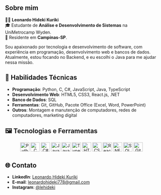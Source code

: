 ## Sobre mim

👨‍💻 **Leonardo Hideki Kuriki**  
🎓 Estudante de **Análise e Desenvolvimento de Sistemas** na UniMetrocamp Wyden.  
📍 Residente em **Campinas-SP**.

Sou apaixonado por tecnologia e desenvolvimento de software, com experiência em programação, desenvolvimento web e bancos de dados. Atualmente, estou focando no Backend, e eu escolhi o Java para me ajudar nessa missão.

## 🔧 Habilidades Técnicas

- **Programação**: Python, C, C#, JavaScript, Java, TypeScript  
- **Desenvolvimento Web**: HTML5, CSS3, React.js, .NET  
- **Banco de Dados**: SQL  
- **Ferramentas**: Git, GitHub, Pacote Office (Excel, Word, PowerPoint)  
- **Outros**: Montagem e manutenção de computadores, redes de computadores, marketing digital  


## 🖼️ Tecnologias e Ferramentas

<div align="center">
  <img src="https://cdn.jsdelivr.net/gh/devicons/devicon/icons/python/python-original.svg" alt="Python" width="30px"/>
  <img src="https://cdn.jsdelivr.net/gh/devicons/devicon/icons/c/c-original.svg" alt="C" width="30px"/>
  <img src="https://cdn.jsdelivr.net/gh/devicons/devicon/icons/csharp/csharp-original.svg" alt="C#" width="30px"/>
  <img src="https://cdn.jsdelivr.net/gh/devicons/devicon/icons/javascript/javascript-original.svg" alt="JavaScript" width="30px"/>
  <img src="https://cdn.jsdelivr.net/gh/devicons/devicon/icons/java/java-original.svg" alt="Java" width="30px"/>
  <img src="https://cdn.jsdelivr.net/gh/devicons/devicon/icons/typescript/typescript-original.svg" alt="TypeScript" width="30px"/>
  <img src="https://cdn.jsdelivr.net/gh/devicons/devicon/icons/html5/html5-original.svg" alt="HTML5" width="30px"/>
  <img src="https://cdn.jsdelivr.net/gh/devicons/devicon/icons/css3/css3-original.svg" alt="CSS3" width="30px"/>
  <img src="https://cdn.jsdelivr.net/gh/devicons/devicon/icons/react/react-original.svg" alt="React.js" width="30px"/>
  <img src="https://cdn.jsdelivr.net/gh/devicons/devicon/icons/dot-net/dot-net-original.svg" alt=".NET" width="30px"/>
  <img src="https://cdn.jsdelivr.net/gh/devicons/devicon/icons/mysql/mysql-original.svg" alt="SQL" width="30px"/>
  <img src="https://cdn.jsdelivr.net/gh/devicons/devicon/icons/git/git-original.svg" alt="Git" width="30px"/>
</div>


## 🌐 Contato

- **LinkedIn**: [Leonardo Hideki Kuriki](https://www.linkedin.com/in/leonardohidekikuriki/)  
- **E-mail**: [leonardohideki778@gmail.com](mailto:leonardohideki778@gmail.com)
- **Instagram**: [@lehideki](https://www.instagram.com/lehideki/)
